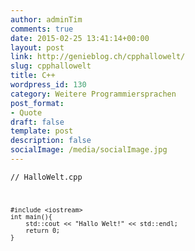 ```yaml
---
author: adminTim
comments: true
date: 2015-02-25 13:41:14+00:00
layout: post
link: http://genieblog.ch/cpphallowelt/
slug: cpphallowelt
title: C++
wordpress_id: 130
category: Weitere Programmiersprachen
post_format:
- Quote
draft: false
template: post
description: false
socialImage: /media/socialImage.jpg
---
```


<code class="prettyprint">// HalloWelt.cpp
    
    #include <iostream>                                     
    int main(){
        std::cout << "Hallo Welt!" << std::endl;
        return 0;
    }
